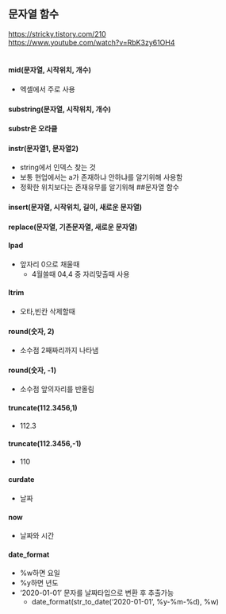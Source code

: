 ## 문자열 함수  
<https://stricky.tistory.com/210><br>
<https://www.youtube.com/watch?v=RbK3zy61OH4><br><br>

#### mid(문자열, 시작위치, 개수) 
- 엑셀에서 주로 사용
#### substring(문자열, 시작위치, 개수) 
#### substr은 오라클


#### instr(문자열1, 문자열2)
- string에서 인덱스 찾는 것
- 보통 현업에서는 a가 존재하냐 안하냐를 알기위해 사용함
- 정확한 위치보다는 존재유무를 알기위해
##문자열 함수

#### insert(문자열, 시작위치, 길이, 새로운 문자열)
#### replace(문자열, 기존문자열, 새로운 문자열)

#### lpad
- 앞자리 0으로 채울때
   - 4월쓸때 04,4 중 자리맞출때 사용

#### ltrim 
- 오타,빈칸 삭제할때


#### round(숫자, 2)
- 소수점 2째짜리까지 나타냄

#### round(숫자, -1)
- 소수점 앞의자리를 반올림

#### truncate(112.3456,1)  
- 112.3
#### truncate(112.3456,-1) 
- 110

#### curdate 
- 날짜
#### now 
- 날짜와 시간

#### date_format  
- %w하면 요일 
- %y하면 년도
- ‘2020-01-01’ 문자를 날짜타입으로 변환 후 추출가능
    - date_format(str_to_date(‘2020-01-01’, %y-%m-%d), %w)

